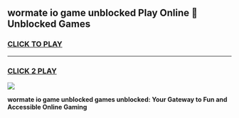 
## wormate io game unblocked Play Online 👋 Unblocked Games
<h3>
<a href="https://premium.freeplayer.one?title=wormate_io_game_unblocked&ref=19F">CLICK TO PLAY</a></h3>
<hr>

<h3>
<a href="https://premium.freeplayer.one?title=wormate_io_game_unblocked&ref=19F">CLICK 2 PLAY</a>
  
</h3>

<a href="https://premium.freeplayer.one?title=wormate_io_game_unblocked&ref=19F"><img src="https://clearcache.store/games.png"></a>


**wormate io game unblocked games unblocked: Your Gateway to Fun and Accessible Online Gaming**
